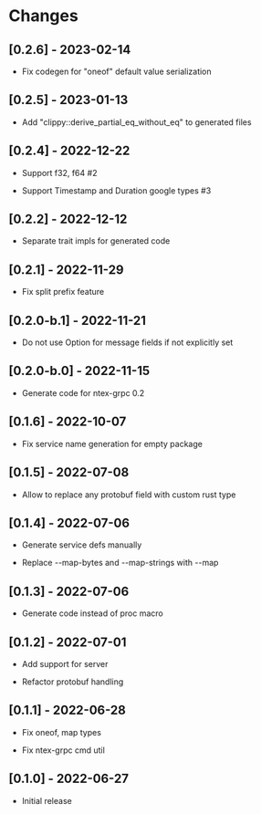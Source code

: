 # Changes

## [0.2.6] - 2023-02-14

* Fix codegen for "oneof" default value serialization

## [0.2.5] - 2023-01-13

* Add "clippy::derive_partial_eq_without_eq" to generated files

## [0.2.4] - 2022-12-22

* Support f32, f64 #2

* Support Timestamp and Duration google types #3

## [0.2.2] - 2022-12-12

* Separate trait impls for generated code

## [0.2.1] - 2022-11-29

* Fix split prefix feature

## [0.2.0-b.1] - 2022-11-21

* Do not use Option for message fields if not explicitly set

## [0.2.0-b.0] - 2022-11-15

* Generate code for ntex-grpc 0.2

## [0.1.6] - 2022-10-07

* Fix service name generation for empty package

## [0.1.5] - 2022-07-08

* Allow to replace any protobuf field with custom rust type

## [0.1.4] - 2022-07-06

* Generate service defs manually

* Replace --map-bytes and --map-strings with --map

## [0.1.3] - 2022-07-06

* Generate code instead of proc macro

## [0.1.2] - 2022-07-01

* Add support for server

* Refactor protobuf handling

## [0.1.1] - 2022-06-28

* Fix oneof, map types

* Fix ntex-grpc cmd util

## [0.1.0] - 2022-06-27

* Initial release
